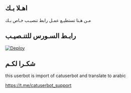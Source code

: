 ## اهـلا بـك
مـن هـنا تستطيـع عمـل رابط تنصيـب خـاص بـك

## رابـط السـورس للتنـصيـب

[![Deploy](https://www.herokucdn.com/deploy/button.svg)](https://heroku.com/deploy?template=https://github.com/indexpubg/jmthon)

## شكـرا لكـم 


this userbot is import of catuserbot and translate to arabic

https://t.me/catuserbot_support
